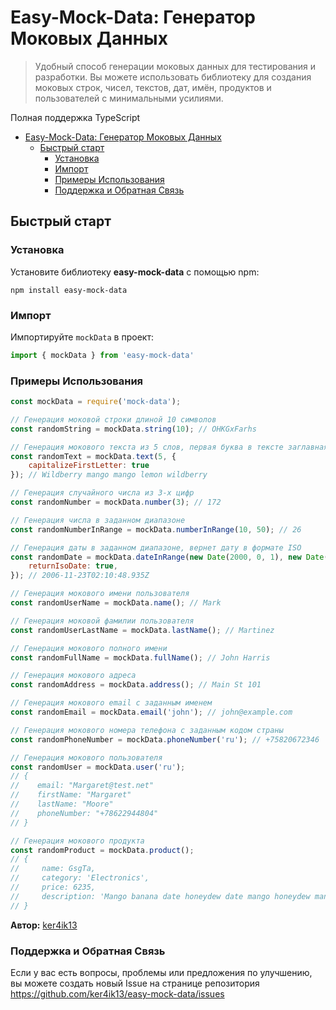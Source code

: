 # Easy-Mock-Data: Генератор Моковых Данных

> Удобный способ генерации моковых данных для тестирования и разработки. Вы можете использовать библиотеку для создания моковых строк, чисел, текстов, дат, имён, продуктов и пользователей с минимальными усилиями.

Полная поддержка TypeScript


- [Easy-Mock-Data: Генератор Моковых Данных](#easy-mock-data-генератор-моковых-данных)
  - [Быстрый старт](#быстрый-старт)
    - [Установка](#установка)
    - [Импорт](#импорт)
    - [Примеры Использования](#примеры-использования)
    - [Поддержка и Обратная Связь](#поддержка-и-обратная-связь)

## Быстрый старт

### Установка

Установите библиотеку **easy-mock-data** с помощью npm:
```
npm install easy-mock-data
```

### Импорт

Импортируйте ```mockData``` в проект:

```javascript
import { mockData } from 'easy-mock-data'
```

### Примеры Использования

```javascript
const mockData = require('mock-data');

// Генерация моковой строки длиной 10 символов
const randomString = mockData.string(10); // OHKGxFarhs

// Генерация мокового текста из 5 слов, первая буква в тексте заглавная
const randomText = mockData.text(5, {
    capitalizeFirstLetter: true
}); // Wildberry mango mango lemon wildberry

// Генерация случайного числа из 3-х цифр
const randomNumber = mockData.number(3); // 172

// Генерация числа в заданном диапазоне
const randomNumberInRange = mockData.numberInRange(10, 50); // 26

// Генерация даты в заданном диапазоне, вернет дату в формате ISO
const randomDate = mockData.dateInRange(new Date(2000, 0, 1), new Date(), {
    returnIsoDate: true,
}); // 2006-11-23T02:10:48.935Z

// Генерация мокового имени пользователя
const randomUserName = mockData.name(); // Mark

// Генерация моковой фамилии пользователя
const randomUserLastName = mockData.lastName(); // Martinez

// Генерация мокового полного имени
const randomFullName = mockData.fullName(); // John Harris

// Генерация мокового адреса
const randomAddress = mockData.address(); // Main St 101

// Генерация мокового email с заданным именем
const randomEmail = mockData.email('john'); // john@example.com

// Генерация мокового номера телефона с заданным кодом страны
const randomPhoneNumber = mockData.phoneNumber('ru'); // +75820672346

// Генерация мокового пользователя
const randomUser = mockData.user('ru');
// {
//    email: "Margaret@test.net"
//    firstName: "Margaret"
//    lastName: "Moore"
//    phoneNumber: "+78622944804"
// }

// Генерация мокового продукта
const randomProduct = mockData.product();
// {
//     name: GsgTa,
//     category: 'Electronics',
//     price: 6235,
//     description: 'Mango banana date honeydew date mango honeydew mango lemon grape mango cherry banana nectarine lemon honeydew grape date wildberry cherry'
// }
```
**Автор:** [ker4ik13](https://t.me/ker4ik13)

### Поддержка и Обратная Связь
Если у вас есть вопросы, проблемы или предложения по улучшению, вы можете создать новый Issue на странице репозитория https://github.com/ker4ik13/easy-mock-data/issues


[def]: #поддержка-и-обратная-связь